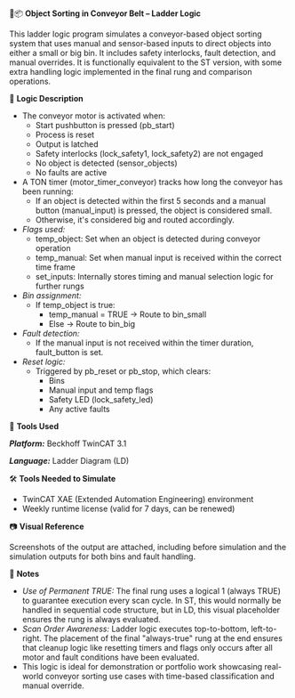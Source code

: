🚧📦 **Object Sorting in Conveyor Belt – Ladder Logic**

This ladder logic program simulates a conveyor-based object sorting system that uses manual and sensor-based inputs to direct objects into either a small or big bin. It includes safety interlocks, fault detection, and manual overrides. It is functionally equivalent to the ST version, with some extra handling logic implemented in the final rung and comparison operations.

🧩 **Logic Description**

- The conveyor motor is activated when:
  - Start pushbutton is pressed (pb_start)
  - Process is reset
  - Output is latched
  - Safety interlocks (lock_safety1, lock_safety2) are not engaged
  - No object is detected (sensor_objects)
  - No faults are active
- A TON timer (motor_timer_conveyor) tracks how long the conveyor has been running:
  - If an object is detected within the first 5 seconds and a manual button (manual_input) is pressed, the object is considered small.
  - Otherwise, it's considered big and routed accordingly.
 - _Flags used:_
   - temp_object: Set when an object is detected during conveyor operation
   - temp_manual: Set when manual input is received within the correct time frame
   - set_inputs: Internally stores timing and manual selection logic for further rungs
 - _Bin assignment:_
    - If temp_object is true:
      - temp_manual = TRUE → Route to bin_small
      - Else → Route to bin_big
 - _Fault detection:_
    - If the manual input is not received within the timer duration, fault_button is set.
 - _Reset logic:_
    - Triggered by pb_reset or pb_stop, which clears:
      - Bins
      - Manual input and temp flags
      - Safety LED (lock_safety_led)
      - Any active faults
        
🔧 **Tools Used**

_**Platform:**_ Beckhoff TwinCAT 3.1

_**Language:**_ Ladder Diagram (LD)

🛠️ **Tools Needed to Simulate**

- TwinCAT XAE (Extended Automation Engineering) environment
- Weekly runtime license (valid for 7 days, can be renewed)

📷 **Visual Reference**

Screenshots of the output are attached, including before simulation and the simulation outputs for both bins and fault handling.

📌 **Notes**

- _Use of Permanent TRUE:_ The final rung uses a logical 1 (always TRUE) to guarantee execution every scan cycle. In ST, this would normally be handled in sequential code structure, but in LD, this visual placeholder ensures the rung is always evaluated.
- _Scan Order Awareness:_ Ladder logic executes top-to-bottom, left-to-right. The placement of the final "always-true" rung at the end ensures that cleanup logic like resetting timers and flags only occurs after all motor and fault conditions have been evaluated.
- This logic is ideal for demonstration or portfolio work showcasing real-world conveyor sorting use cases with time-based classification and manual override.
